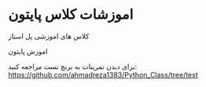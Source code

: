 # اموزشات کلاس پایتون
کلاس های اموزشی پل استار

اموزش پایتون

برای دیدن تمرینات به برنچ تست مراجعه کنید:
https://github.com/ahmadreza1383/Python_Class/tree/test
